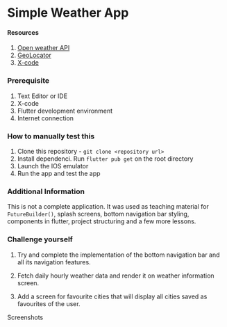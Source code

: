 # Simple Weather App

#### Resources

1. [Open weather API](https://openweathermap.org/api)
2. [GeoLocator](https://pub.dev/packages/geolocator)
3. [X-code](https://developer.apple.com/xcode/)

### Prerequisite

1. Text Editor or IDE
2. X-code
3. Flutter development environment
4. Internet connection

### How to manually test this

1. Clone this repository - `git clone <repository url>`
2. Install dependenci. Run `flutter pub get` on the root directory
3. Launch the IOS emulator
4. Run the app and test the app

### Additional Information

This is not a complete application. It was used as teaching material for `FutureBuilder()`, splash screens, bottom navigation bar styling, components in flutter, project structuring and a few more lessons.

### Challenge yourself

1. Try and complete the implementation of the bottom navigation bar and all its navigation features.

2. Fetch daily hourly weather data and render it on weather information screen.

3. Add a screen for favourite cities that will display all cities saved as favourites of the user.


Screenshots

